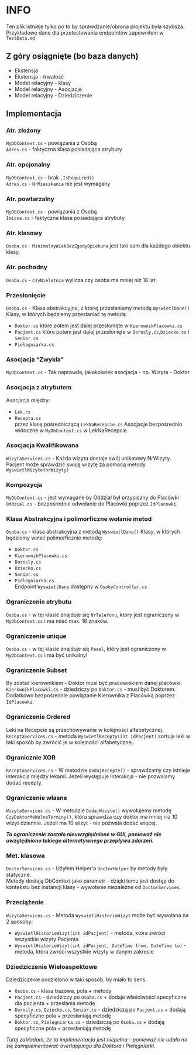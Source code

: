 ﻿# INFO
Ten plik istnieje tylko po to by sprawdzanie/obrona projektu była szybsza.
Przykładowe dane dla przetestowania endpointów zapewniłem w `TestData.md` 
## Z góry osiągnięte (bo baza danych)
* Ekstensja
* Ekstensja - trwałość
* Model relacyjny - klasy
* Model relacyjny - Asocjacje
* Model relacyjny - Dziedziczenie
## Implementacja
### Atr. złożony
`MyDbContext.cs` - powiązania z Osobą
<br>`Adres.cs` - faktyczna klasa posiadająca atrybuty
### Atr. opcjonalny
`MyDbContext.cs` - brak `.IsRequired()`
<br>`Adres.cs` - `NrMieszkania` nie jest wymagany
### Atr. powtarzalny
`MyDbContext.cs` - powiązania z Osobą
<br>`Imiona.cs` - faktyczna klasa posiadająca atrybuty
### Atr. klasowy
`Osoba.cs` - `MinimalnyWiekBezZgodyOpiekuna` jest taki sam dla każdego obiektu klasy.
### Atr. pochodny
`Osoba.cs` - `CzyNieletnia` wylicza czy osoba ma mniej niż 18 lat
### Przesłonięcie
`Osoba.cs` - Klasa abstrakcyjna, z której przesłaniamy metodę `WyswietlDane()`
Klasy, w których będziemy przesłaniać tę metodę:
* `Doktor.cs` które potem jest dalej przesłonięte w `KierownikPlacowki.cs`
* `Pacjent.cs` które potem jest dalej przesłonięte w `Dorosly.cs`,`Dziecko.cs` i `Senior.cs`
* `Pielegniarka.cs`
### Asocjacja “Zwykła”
`MyDbContext.cs` - Tak naprawdę, jakakolwiek asocjacja - np. Wizyta - Doktor  
### Asocjacja z atrybutem
Asocjacja między:
* `Lek.cs`
* `Recepta.cs`
<br>przez klasę pośredniczącą `LekNaRecepcie.cs`
Asocjacje bezpośrednio widoczne w `MyDbContext.cs` w LekNaRecepcie.
### Asocjacja Kwalifikowana
`WizytaServices.cs` - Każda wizyta dostaje swój unikatowy NrWizyty.
<br>Pacjent może sprawdzić swoją wizytę za pomocą metody `WyswietlWizyte(nrWizyty)`
### Kompozycja
`MyDbContext.cs` - jest wymagane by Oddział był przypisany do Placówki
`Oddzial.cs` - bezpośrednie odwołanie do Placówki poprzez `IdPlacowki`.
### Klasa Abstrakcyjna i polimorficzne wołanie metod
`Osoba.cs` - klasa abstrakcyjna z metodą `WyswietlDane()`
Klasy, w których będziemy wołać polimorficznie metodę:
* `Doktor.cs`  
* `KierownikPlacowki.cs`
* `Dorosly.cs`
* `Dziecko.cs`
* `Senior.cs`
* `Pielegniarka.cs`
<br>Endpoint `WyswietlDane` dostępny w `OsobyController.cs`
### Ograniczenie atrybutu
`Osoba.cs` - w tej klasie znajduje się `NrTelefonu`,
który jest ograniczony w `MyDbContext.cs` i ma mieć max. 16 znaków.
### Ograniczenie unique
`Osoba.cs` - w tej klasie znajduje się `Pesel`,
który jest ograniczony w `MyDbContext.cs` i ma być unikalny!
### Ograniczenie Subset
By zostać kierownikiem - Doktor musi być pracownikiem danej placówki.
<br>`KierownikPlacowki.cs` - dziedziczy po `Doktor.cs` - musi być Doktorem.
Dodatkowo bezpośrednie powiązanie Kierownika z Placówką poprzez `IdPlacowki`.
### Ograniczenie Ordered
Leki na Recepcie są przechowywanie w kolejności alfabetycznej.
<br> `ReceptaServices.cs` - metoda `WyswietlRecepty(int idPacjent)`
sortuje leki w taki sposób by zwrócić je w kolejności alfabetycznej.
### Ogranicznie XOR
`ReceptaServices.cs` - W metodzie `DodajRecepte()` - sprawdzamy czy istnieje interakcja między lekami.
Jeżeli występuje interakcja - nie pozwalamy dodać recepty.
### Ograniczenie własne
`WizytaServices.cs` - W metodzie `DodajWizyte()` wywołujemy metodę `CzyDoktorMaWolneTerminy()`,
która sprawdza czy doktor ma mniej niż 10 wizyt dziennie. Jeżeli ma 10 wizyt - nie pozwala dodać więcej.

**_To ograniczenie zostało nieuwzględnione w GUI, ponieważ nie uwzględniono takiego alternatywnego przepływu zdarzeń._**
### Met. klasowa
`DoctorServices.cs` - Użyłem Helper'a `DoctorHelper` by metody były statyczne.
<br>Metody dostają DbContext jako parametr - dzięki temu jest dostęp do kontekstu bez instancji klasy - wywołanie niezależne od `DoctorServices`.
### Przeciążenie
`WizytaServices.cs` - Metoda `WyswietlHistorieWizyt` może być wywołana na 2 sposoby:
* `WyswietlHistorieWizyt(int idPacjent)` - metoda, która zwróci wszystkie wizyty Pacjenta
* `WyswietlHistorieWizyt(int idPacjent, DateTime from, DateTime to)` - metoda, która zwróci wszystkie wizyty w danym zakresie
### Dziedziczenie Wieloaspektowe
Dziedziczenie podzielono w taki sposób, by miało to sens.
* `Osoba.cs` - klasa bazowa, pola + metody
* `Pacjent.cs` - dziedziczy po `Osoba.cs` + dodaje właściwości specyficzne dla pacjenta + przesłania metodę
* `Dorosly.cs`, `Dziecko.cs`, `Senior.cs` - dziedziczą po `Pacjent.cs` + dodają specyficzne pola + przesłaniają metodę
* `Doktor.cs`, `Pielegniarka.cs` - dziedziczą po `Osoba.cs` + dodają specyficzne pola + przesłaniają metodę

*_Tutaj zakładam, że ta implementacja jest niepełna - ponieważ nie udało mi się zaimplementować overlappingu dla Doktora i Pielęgniarki._*